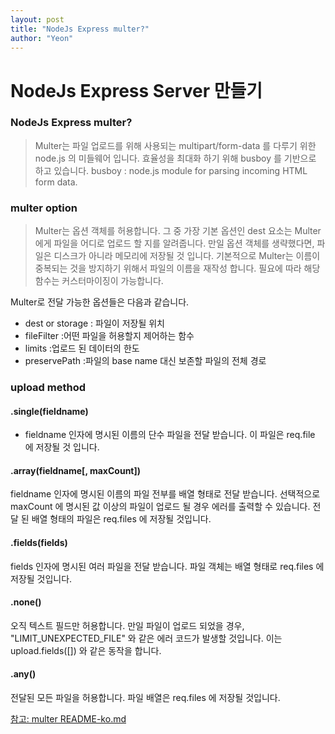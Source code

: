 ```yaml
---
layout: post
title: "NodeJs Express multer?"
author: "Yeon"
---
```


# NodeJs Express Server 만들기

### NodeJs Express multer?
>Multer는 파일 업로드를 위해 사용되는 multipart/form-data 를 다루기 위한 node.js 의 미들웨어 입니다. 효율성을 최대화 하기 위해 busboy 를 기반으로 하고 있습니다.
busboy : node.js module for parsing incoming HTML form data.

### multer option
>Multer는 옵션 객체를 허용합니다. 그 중 가장 기본 옵션인 dest 요소는 Multer에게 파일을 어디로 업로드 할 지를 알려줍니다. 만일 옵션 객체를 생략했다면, 파일은 디스크가 아니라 메모리에 저장될 것 입니다.
기본적으로 Multer는 이름이 중복되는 것을 방지하기 위해서 파일의 이름을 재작성 합니다. 필요에 따라 해당 함수는 커스터마이징이 가능합니다.

Multer로 전달 가능한 옵션들은 다음과 같습니다.

- dest or storage : 파일이 저장될 위치
- fileFilter :어떤 파일을 허용할지 제어하는 함수
- limits :업로드 된 데이터의 한도
- preservePath :파일의 base name 대신 보존할 파일의 전체 경로

### upload method
#### .single(fieldname)
- fieldname 인자에 명시된 이름의 단수 파일을 전달 받습니다. 이 파일은 req.file 에 저장될 것 입니다.

#### .array(fieldname[, maxCount])
fieldname 인자에 명시된 이름의 파일 전부를 배열 형태로 전달 받습니다. 선택적으로 maxCount 에 명시된 값 이상의 파일이 업로드 될 경우 에러를 출력할 수 있습니다. 전달 된 배열 형태의 파일은 req.files 에 저장될 것입니다.

#### .fields(fields)
fields 인자에 명시된 여러 파일을 전달 받습니다. 파일 객체는 배열 형태로 req.files 에 저장될 것입니다.

#### .none()
오직 텍스트 필드만 허용합니다. 만일 파일이 업로드 되었을 경우, "LIMIT_UNEXPECTED_FILE" 와 같은 에러 코드가 발생할 것입니다. 이는 upload.fields([]) 와 같은 동작을 합니다.

#### .any()
전달된 모든 파일을 허용합니다. 파일 배열은 req.files 에 저장될 것입니다.


[참고: multer README-ko.md](https://github.com/expressjs/multer/blob/master/doc/README-ko.md)